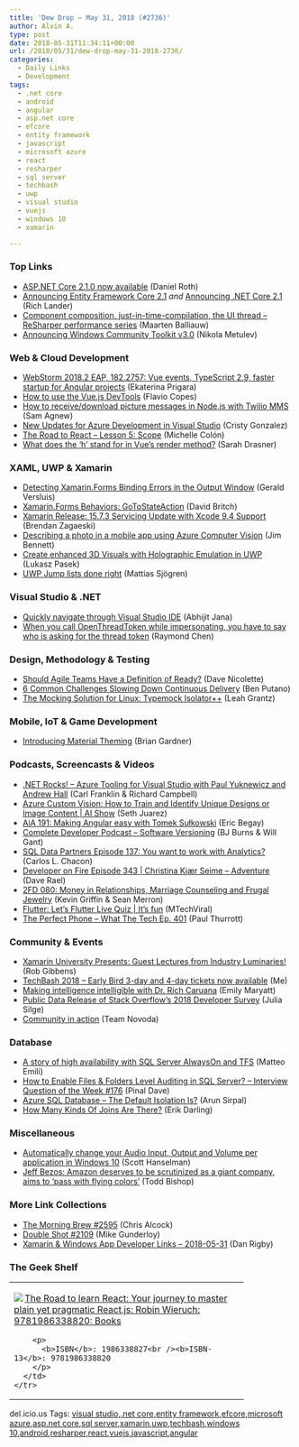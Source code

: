 ```yaml
---
title: 'Dew Drop – May 31, 2018 (#2736)'
author: Alvin A.
type: post
date: 2018-05-31T11:34:11+00:00
url: /2018/05/31/dew-drop-may-31-2018-2736/
categories:
  - Daily Links
  - Development
tags:
  - .net core
  - android
  - angular
  - asp.net core
  - efcore
  - entity framework
  - javascript
  - microsoft azure
  - react
  - resharper
  - sql server
  - techbash
  - uwp
  - visual studio
  - vuejs
  - windows 10
  - xamarin

---
```

### <a name="top"></a>Top Links

  * <a href="https://blogs.msdn.microsoft.com/webdev/2018/05/30/asp-net-core-2-1-0-now-available/" target="_blank">ASP.NET Core 2.1.0 now available</a> (Daniel Roth)
  * <a href="https://blogs.msdn.microsoft.com/dotnet/2018/05/30/announcing-entity-framework-core-2-1/" target="_blank">Announcing Entity Framework Core 2.1</a> _and_ <a href="https://blogs.msdn.microsoft.com/dotnet/2018/05/30/announcing-net-core-2-1/" target="_blank">Announcing .NET Core 2.1</a> (Rich Lander)
  * <a href="https://blog.jetbrains.com/dotnet/2018/05/30/component-composition-just-time-compilation-ui-thread-resharper-performance-series/" target="_blank">Component composition, just-in-time-compilation, the UI thread – ReSharper performance series</a> (Maarten Balliauw)
  * <a href="https://blogs.windows.com/buildingapps/2018/05/30/announcing-windows-community-toolkit-v3-0/?WT.mc_id=DX_MVP4025064" target="_blank">Announcing Windows Community Toolkit v3.0</a> (Nikola Metulev)



### <a name="web"></a>Web & Cloud Development

  * <a href="https://blog.jetbrains.com/webstorm/2018/05/webstorm-2018-2-eap-182-2757/" target="_blank">WebStorm 2018.2 EAP, 182.2757: Vue events, TypeScript 2.9, faster startup for Angular projects</a> (Ekaterina Prigara)
  * <a href="https://hackernoon.com/how-to-use-the-vue-js-devtools-3288b789b85d?source=rss----3a8144eabfe3---4" target="_blank">How to use the Vue.js DevTools</a> (Flavio Copes)
  * <a href="https://twilioinc.wpengine.com/2018/05/how-to-receive-and-download-picture-messages-in-node-js-with-twilio-mms.html" target="_blank">How to receive/download picture messages in Node.js with Twilio MMS</a> (Sam Agnew)
  * <a href="https://blogs.msdn.microsoft.com/visualstudio/2018/05/30/new-updates-for-azure-development-in-visual-studio/" target="_blank">New Updates for Azure Development in Visual Studio</a> (Cristy Gonzalez)
  * <a href="https://medium.com/the-road-to-react/lesson-5-scope-9cdd1666ab03?source=rss----9a4fe4613e92---4" target="_blank">The Road to React &#8211; Lesson 5: Scope</a> (Michelle Colón)
  * <a href="https://css-tricks.com/what-does-the-h-stand-for-in-vues-render-method/" target="_blank">What does the ‘h’ stand for in Vue’s render method?</a> (Sarah Drasner)



### <a name="silverlight"></a>XAML, UWP & Xamarin

  * <a href="https://blog.verslu.is/xamarin/xamarin-forms-xamarin/binding-errors-output-window/" target="_blank">Detecting Xamarin.Forms Binding Errors in the Output Window</a> (Gerald Versluis)
  * <a href="http://www.davidbritch.com/2018/05/xamarinforms-behaviors-gotostateaction.html" target="_blank">Xamarin.Forms Behaviors: GoToStateAction</a> (David Britch)
  * <a href="https://releases.xamarin.com/servicing-update-15-7-3/" target="_blank">Xamarin Release: 15.7.3 Servicing Update with Xcode 9.4 Support</a> (Brendan Zagaeski)
  * <a href="https://www.jimbobbennett.io/describing-a-photo-in-a-mobile-app-using-azure-computer-vision/" target="_blank">Describing a photo in a mobile app using Azure Computer Vision</a> (Jim Bennett)
  * <a href="https://blogs.unity3d.com/2018/05/30/create-enhanced-3d-visuals-with-holographic-emulation-in-uwp/" target="_blank">Create enhanced 3D Visuals with Holographic Emulation in UWP</a> (Lukasz Pasek)
  * <a href="http://feedproxy.google.com/~r/jayway/posts/~3/wbjHWCj4NfU/" target="_blank">UWP Jump lists done right</a> (Mattias Sjögren)



### <a name="dotnet"></a>Visual Studio & .NET

  * <a href="https://dailydotnettips.com/quickly-navigate-through-visual-studio/" target="_blank">Quickly navigate through Visual Studio IDE</a> (Abhijit Jana)
  * <a href="https://blogs.msdn.microsoft.com/oldnewthing/20180530-00/?p=98875" target="_blank">When you call Open&shy;Thread&shy;Token while impersonating, you have to say who is asking for the thread token</a> (Raymond Chen)



### <a name="design"></a>Design, Methodology & Testing

  * <a href="http://feedproxy.google.com/~r/LeadingAgile/~3/F_aRXiMLUyM/" target="_blank">Should Agile Teams Have a Definition of Ready?</a> (Dave Nicolette)
  * <a href="https://stackify.com/challenges-continuous-delivery/" target="_blank">6 Common Challenges Slowing Down Continuous Delivery</a> (Ben Putano)
  * <a href="http://feedproxy.google.com/~r/Typemock/~3/grUOFt0L188/" target="_blank">The Mocking Solution for Linux: Typemock Isolator++</a> (Leah Grantz)



### <a name="mobile"></a>Mobile, IoT & Game Development

  * <a href="https://www.bignerdranch.com/blog/introducing-material-theming/" target="_blank">Introducing Material Theming</a> (Brian Gardner)



### <a name="podcasts"></a>Podcasts, Screencasts & Videos

  * <a href="http://www.dotnetrocks.com/default.aspx?ShowNum=1550" target="_blank">.NET Rocks! &#8211; Azure Tooling for Visual Studio with Paul Yuknewicz and Andrew Hall</a> (Carl Franklin & Richard Campbell)
  * <a href="https://channel9.msdn.com/Shows/AI-Show/Azure-Custom-Vision-How-to-Train-and-Identify-Unique-Designs-or-Image-Content?WT.mc_id=DX_MVP4025064" target="_blank">Azure Custom Vision: How to Train and Identify Unique Designs or Image Content | AI Show</a> (Seth Juarez)
  * <a href="https://devchat.tv/adv-in-angular/aia-191-making-angular-easy-with-tomek-sulkowski" target="_blank">AiA 191: Making Angular easy with Tomek Sułkowski</a> (Eric Begay)
  * <a href="https://completedeveloperpodcast.com/episode-146/?utm_source=rss&utm_medium=rss&utm_campaign=episode-146" target="_blank">Complete Developer Podcast &#8211; Software Versioning</a> (BJ Burns & Will Gant)
  * <a href="http://sqldatapartners.com/2018/05/30/episode-137-you-want-to-work-with-analytics/" target="_blank">SQL Data Partners Episode 137: You want to work with Analytics?</a> (Carlos L. Chacon)
  * <a href="http://developeronfire.com/podcast/episode-343-christina-kj-r-seime-adventure" target="_blank">Developer on Fire Episode 343 | Christina Kjær Seime &#8211; Adventure</a> (Dave Rael)
  * <a href="https://2frugaldudes.com/2fd-080-money-in-relationships-marriage-counseling-and-frugal-jewelry/" target="_blank">2FD 080: Money in Relationships, Marriage Counseling and Frugal Jewelry</a> (Kevin Griffin & Sean Merron)
  * <a href="http://www.youtube.com/watch?v=hBoIkxhd3kk" target="_blank">Flutter: Let&#8217;s Flutter Live Quiz | It&#8217;s fun</a> (MTechViral)
  * <a href="https://www.thurrott.com/podcasts/what-the-tech/160293/perfect-phone-tech-ep-401" target="_blank">The Perfect Phone – What The Tech Ep. 401</a> (Paul Thurrott)



### <a name="events"></a>Community & Events

  * <a href="https://blog.xamarin.com/xamarin-university-presents-guest-lectures/" target="_blank">Xamarin University Presents: Guest Lectures from Industry Luminaries!</a> (Rob Gibbens)
  * <a href="http://www.uwpapp.tips/2018/05/techbash-2018-early-bird-3-day-and-4.html" target="_blank">TechBash 2018 &#8211; Early Bird 3-day and 4-day tickets now available</a> (Me)
  * <a href="https://www.microsoft.com/en-us/research/blog/making-intelligence-intelligible-dr-rich-caruana/" target="_blank">Making intelligence intelligible with Dr. Rich Caruana</a> (Emily Maryatt)
  * <a href="https://stackoverflow.blog/2018/05/30/public-data-release-of-stack-overflows-2018-developer-survey/" target="_blank">Public Data Release of Stack Overflow’s 2018 Developer Survey</a> (Julia Silge)
  * <a href="https://blog.novoda.com/community-in-action/" target="_blank">Community in action</a> (Team Novoda)



### <a name="sql"></a>Database

  * <a href="http://feedproxy.google.com/~r/MattsAlmSpace/~3/Ckryi8MGp4o/a-story-of-high-availability-with-sql.html" target="_blank">A story of high availability with SQL Server AlwaysOn and TFS</a> (Matteo Emili)
  * <a href="https://blog.sqlauthority.com/2018/05/31/how-to-enable-files-folders-level-auditing-in-sql-server-interview-question-of-the-week-176/" target="_blank">How to Enable Files & Folders Level Auditing in SQL Server? – Interview Question of the Week #176</a> (Pinal Dave)
  * <a href="https://blobeater.blog/2018/05/30/azure-sql-database-the-default-isolation-is/" target="_blank">Azure SQL Database – The Default Isolation Is?</a> (Arun Sirpal)
  * <a href="http://feedproxy.google.com/~r/BrentOzar-SqlServerDba/~3/BxzKVvva7eo/" target="_blank">How Many Kinds Of Joins Are There?</a> (Erik Darling)



### <a name="misc"></a>Miscellaneous

  * <a href="http://feeds.hanselman.com/~/549102228/0/scotthanselman~Automatically-change-your-Audio-Input-Output-and-Volume-per-application-in-Windows.aspx" target="_blank">Automatically change your Audio Input, Output and Volume per application in Windows 10</a> (Scott Hanselman)
  * <a href="https://www.geekwire.com/2018/jeff-bezos-amazon-deserves-scrutinized-giant-company-aims-pass-flying-colors/" target="_blank">Jeff Bezos: Amazon deserves to be scrutinized as a giant company, aims to ‘pass with flying colors’</a> (Todd Bishop)



### <a name="links"></a>More Link Collections

  * <a href="http://feedproxy.google.com/~r/ReflectivePerspective/~3/_wIJgJ_Zt9Y/" target="_blank">The Morning Brew #2595</a> (Chris Alcock)
  * <a href="https://afreshcup.com/home/2018/05/31/double-shot-2109.html" target="_blank">Double Shot #2109</a> (Mike Gunderloy)
  * <a href="https://links.danrigby.com/2018/05/app-developer-links-2018-05-31/" target="_blank">Xamarin & Windows App Developer Links &#8211; 2018-05-31</a> (Dan Rigby)



### <a name="shelf"></a>The Geek Shelf

<div class="wlWriterEditableSmartContent" id="scid:7dc1bd33-94bd-46fd-a20b-0131235bcd47:50b66fe1-ff59-4f0e-8368-b1d26e7adb50" style="margin: 0px; padding: 0px; float: none; display: inline;">
  <table cellspacing="0" cellpadding="2" width="400" border="0" unselectable="on">
    <tr>
      <td valign="top" width="400">
        <p>
          <a title="The Road to learn React: Your journey to master plain yet pragmatic React.js: Robin Wieruch: 9781986338820: Books" href="https://www.amazon.com/exec/obidos/ASIN/1986338827/amavin-20"><img data-recalc-dims="1" decoding="async" src="https://i0.wp.com/images-na.ssl-images-amazon.com/images/I/41x2LM9igtL._AC_US218_.jpg?w=660&#038;ssl=1" border="0" align="left" style="float:left" />The Road to learn React: Your journey to master plain yet pragmatic React.js: Robin Wieruch: 9781986338820: Books</a>
        </p>
        
        <p>
          <b>ISBN</b>: 1986338827<br /><b>ISBN-13</b>: 9781986338820
        </p>
      </td>
    </tr>
  </table>
</div>



<div class="wlWriterEditableSmartContent" id="scid:77ECF5F8-D252-44F5-B4EB-D463C5396A79:1485687a-3b88-425a-a93e-71ffae851e56" style="margin: 0px; padding: 0px; float: none; display: inline;">
  del.icio.us Tags: <a href="http://del.icio.us/popular/visual+studio" rel="tag">visual studio</a>,<a href="http://del.icio.us/popular/.net+core" rel="tag">.net core</a>,<a href="http://del.icio.us/popular/entity+framework" rel="tag">entity framework</a>,<a href="http://del.icio.us/popular/efcore" rel="tag">efcore</a>,<a href="http://del.icio.us/popular/microsoft+azure" rel="tag">microsoft azure</a>,<a href="http://del.icio.us/popular/asp.net+core" rel="tag">asp.net core</a>,<a href="http://del.icio.us/popular/sql+server" rel="tag">sql server</a>,<a href="http://del.icio.us/popular/xamarin" rel="tag">xamarin</a>,<a href="http://del.icio.us/popular/uwp" rel="tag">uwp</a>,<a href="http://del.icio.us/popular/techbash" rel="tag">techbash</a>,<a href="http://del.icio.us/popular/windows+10" rel="tag">windows 10</a>,<a href="http://del.icio.us/popular/android" rel="tag">android</a>,<a href="http://del.icio.us/popular/resharper" rel="tag">resharper</a>,<a href="http://del.icio.us/popular/react" rel="tag">react</a>,<a href="http://del.icio.us/popular/vuejs" rel="tag">vuejs</a>,<a href="http://del.icio.us/popular/javascript" rel="tag">javascript</a>,<a href="http://del.icio.us/popular/angular" rel="tag">angular</a>
</div>
